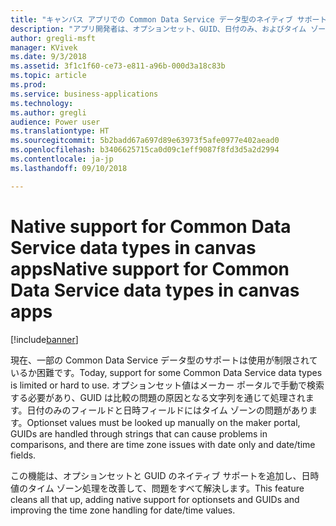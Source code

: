 ```yaml
---
title: "キャンバス アプリでの Common Data Service データ型のネイティブ サポート"
description: "アプリ開発者は、オプションセット、GUID、日付のみ、およびタイム ゾーンなしの日付のみのデータ型を簡単に処理できます。"
author: gregli-msft
manager: KVivek
ms.date: 9/3/2018
ms.assetid: 3f1c1f60-ce73-e811-a96b-000d3a18c83b
ms.topic: article
ms.prod: 
ms.service: business-applications
ms.technology: 
ms.author: gregli
audience: Power user
ms.translationtype: HT
ms.sourcegitcommit: 5b2badd67a697d89e63973f5afe0977e402aead0
ms.openlocfilehash: b3406625715ca0d09c1eff9087f8fd3d5a2d2994
ms.contentlocale: ja-jp
ms.lasthandoff: 09/10/2018

---
```

# <a name="native-support-for-common-data-service-data-types-in-canvas-apps"></a><span data-ttu-id="a8cb0-103">Native support for Common Data Service data types in canvas apps</span><span class="sxs-lookup"><span data-stu-id="a8cb0-103">Native support for Common Data Service data types in canvas apps</span></span>


[!include[banner](../../includes/banner.md)]

<span data-ttu-id="a8cb0-104">現在、一部の Common Data Service データ型のサポートは使用が制限されているか困難です。</span><span class="sxs-lookup"><span data-stu-id="a8cb0-104">Today, support for some Common Data Service data types is limited or hard to use.</span></span> <span data-ttu-id="a8cb0-105">オプションセット値はメーカー ポータルで手動で検索する必要があり、GUID は比較の問題の原因となる文字列を通じて処理されます。日付のみのフィールドと日時フィールドにはタイム ゾーンの問題があります。</span><span class="sxs-lookup"><span data-stu-id="a8cb0-105">Optionset values must be looked up manually on the maker portal, GUIDs are handled through strings that can cause problems in comparisons, and there are time zone issues with date only and date/time fields.</span></span>

<span data-ttu-id="a8cb0-106">この機能は、オプションセットと GUID のネイティブ サポートを追加し、日時値のタイム ゾーン処理を改善して、問題をすべて解決します。</span><span class="sxs-lookup"><span data-stu-id="a8cb0-106">This feature cleans all that up, adding native support for optionsets and GUIDs and improving the time zone handling for date/time values.</span></span>

